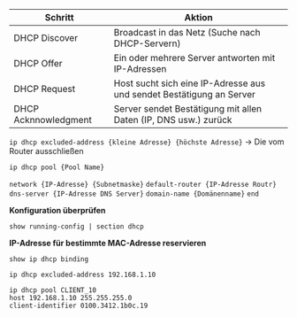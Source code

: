 Schritt                                | Aktion |
----                                     | -----|
DHCP Discover                  | Broadcast in das Netz (Suche nach DHCP-Servern)
DHCP Offer                       | Ein oder mehrere Server antworten mit IP-Adressen
DHCP Request                  | Host sucht sich eine IP-Adresse aus und sendet Bestätigung an                                                 Server
DHCP Acknnowledgment | Server sendet Bestätigung mit allen Daten (IP, DNS usw.) zurück


`ip dhcp excluded-address {kleine Adresse} {höchste Adresse}`
-> Die vom Router ausschließen

`ip dhcp pool {Pool Name}`

`network {IP-Adresse} {Subnetmaske}`
`default-router {IP-Adresse Routr}`
`dns-server {IP-Adresse DNS Server}`
`domain-name {Domänenname}`
`end`

**Konfiguration überprüfen**

`show running-config | section dhcp`

**IP-Adresse für bestimmte MAC-Adresse reservieren**

`show ip dhcp binding`

`ip dhcp excluded-address 192.168.1.10`  

`ip dhcp pool CLIENT_10`  
`host 192.168.1.10 255.255.255.0`  
`client-identifier 0100.3412.1b0c.19`

